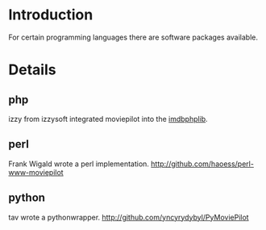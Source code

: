 # Introduction #

For certain programming languages there are software packages available.

# Details #

## php ##
izzy from izzysoft integrated moviepilot into the [imdbphplib](http://projects.izzysoft.de/trac/imdbphp/wiki/IMDBPHP).

## perl ##
Frank Wigald wrote a perl implementation. http://github.com/haoess/perl-www-moviepilot

## python ##
tav wrote a pythonwrapper. http://github.com/yncyrydybyl/PyMoviePilot